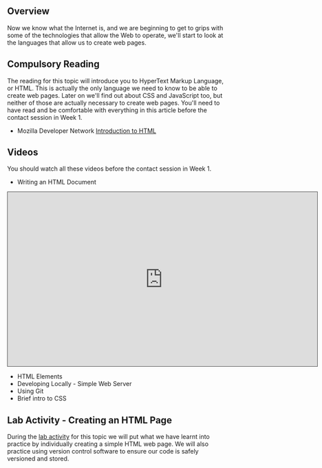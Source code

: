 ## Overview

Now we know what the Internet is, and we are beginning to get to grips with some of the technologies that allow the Web to operate, we'll start to look at the languages that allow us to create web pages.

## Compulsory Reading

The reading for this topic will introduce you to HyperText Markup Language, or HTML. This is actually the only language we need to know to be able to create web pages. Later on we'll find out about CSS and JavaScript too, but neither of those are actually necessary to create web pages. You'll need to have read and be comfortable with everything in this article before the contact session in Week 1.

* Mozilla Developer Network [Introduction to HTML](https://developer.mozilla.org/en-US/docs/Learn/HTML/Introduction_to_HTML)


## Videos

You should watch all these videos before the contact session in Week 1.

* Writing an HTML Document

<iframe src="https://cardiff.cloud.panopto.eu/Panopto/Pages/Embed.aspx?id=2a886651-3aa0-4ddb-963d-e480a94b8564&v=1" width="720" height="405" style="padding: 0px; border: 1px solid #464646;" frameborder="0" allowfullscreen allow="autoplay"></iframe>

* HTML Elements
* Developing Locally - Simple Web Server
* Using Git
* Brief intro to CSS


## Lab Activity - Creating an HTML Page

During the [lab activity](part-1/html-intro/lab-exercise) for this topic we will put what we have learnt into practice by individually creating a simple HTML web page. We will also practice using version control software to ensure our code is safely versioned and stored.

